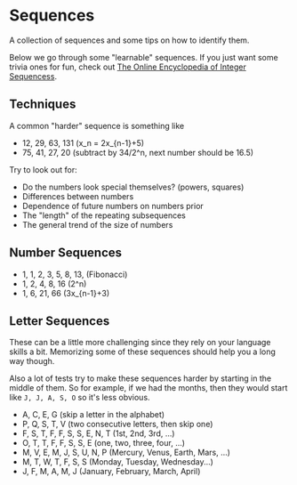 # Sequences

A collection of sequences and some tips on how to identify them. 

Below we go through some "learnable" sequences. If you just want some trivia ones for fun,
check out [The Online Encyclopedia of Integer Sequencess](https://oeis.org/).

## Techniques

A common "harder" sequence is something like

- 12, 29, 63, 131 (x_n = 2x_{n-1}+5)
- 75, 41, 27, 20 (subtract by 34/2^n, next number should be 16.5)

Try to look out for:

- Do the numbers look special themselves? (powers, squares)
- Differences between numbers
- Dependence of future numbers on numbers prior
- The "length" of the repeating subsequences
- The general trend of the size of numbers

## Number Sequences

- 1, 1, 2, 3, 5, 8, 13, (Fibonacci)
- 1, 2, 4, 8, 16 (2^n)
- 1, 6, 21, 66 (3x_{n-1}+3)

## Letter Sequences

These can be a little more challenging since they rely on your language skills a bit.
Memorizing some of these sequences should help you a long way though.

Also a lot of tests try to make these sequences harder by starting in the middle of them.
So for example, if we had the months, then they would start like `J, J, A, S, O` so it's
less obvious.

- A, C, E, G (skip a letter in the alphabet)
- P, Q, S, T, V (two consecutive letters, then skip one)
- F, S, T, F, F, S, S, E, N, T (1st, 2nd, 3rd, ...)
- O, T, T, F, F, S, S, E (one, two, three, four, ...)
- M, V, E, M, J, S, U, N, P (Mercury, Venus, Earth, Mars, ...)
- M, T, W, T, F, S, S (Monday, Tuesday, Wednesday...)
- J, F, M, A, M, J (January, February, March, April)